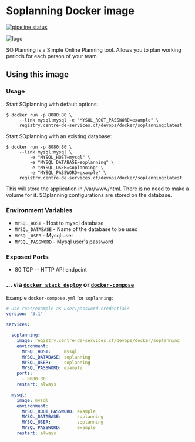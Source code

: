 Soplanning Docker image
=======================

[![pipeline status](http://git.centre-de-services.cf/devops/docker/soplanning/badges/master/pipeline.svg?style=flat-square)](http://git.centre-de-services.cf/devops/docker/soplanning/commits/master)

![logo](https://www.soplanning.org/wp-content/uploads/2017/05/logo-soplanning.png)

SO Planning is a Simple Online Planning tool. Allows you to plan working periods for each person of your team.

Using this image
----------------

### Usage

Start SOplanning with default options:

```console
$ docker run -p 8080:80 \
	 --link mysql:mysql -e "MYSQL_ROOT_PASSWORD=example" \
	 registry.centre-de-services.cf/devops/docker/soplanning:latest
```

Start SOplanning with an existing database:

```console
$ docker run -p 8080:80 \
	 --link mysql:mysql \
         -e "MYSQL_HOST=mysql" \
         -e "MYSQL_DATABASE=soplanning" \
         -e "MYSQL_USER=soplanning" \
         -e "MYSQL_PASSWORD=example" \
	 registry.centre-de-services.cf/devops/docker/soplanning:latest
```

This will store the application in /var/www/html. There is no need to make a volume for it. SOplanning configurations are stored on the database.

### Environment Variables

-	`MYSQL_HOST` - Host to mysql database
-	`MYSQL_DATABASE` - Name of the database to be used
-	`MYSQL_USER` - Mysql user
-	`MYSQL_PASSWORD` - Mysql user's password

### Exposed Ports

-	80 TCP -- HTTP API endpoint

### ... via [`docker stack deploy`](https://docs.docker.com/engine/reference/commandline/stack_deploy/) or [`docker-compose`](https://github.com/docker/compose)

Example `docker-compose.yml` for `soplanning`:

```yaml
# Use root/example as user/password credentials
version: '3.1'

services:

  soplanning:
    image: registry.centre-de-services.cf/devops/docker/soplanning
    environment:
      MYSQL_HOST:     mysql
      MYSQL_DATABASE: soplanning
      MYSQL_USER:     soplanning
      MYSQL_PASSWORD: example
    ports:
      - 8080:80
    restart: always

  mysql:
    image: mysql
    environment:
      MYSQL_ROOT_PASSWORD: example
      MYSQL_DATABASE:      soplanning
      MYSQL_USER:          soplanning
      MYSQL_PASSWORD:      example
    restart: always
```
